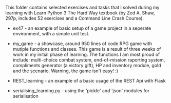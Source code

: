 This folder contains selected exercises and tasks that I solved 
during my learning with Learn Python 3 The Hard Way textbook 
(by Zed A. Shaw, 297p, includes 52 exercises and a Command Line Crash Course).


- ex47 - an example of basic setup of a game project in a seperate environment, with a simple unit test.

- my_game - a showcase, around 950 lines of code RPG game with mutiple functions and classes. 
  This game is a result of three weeks of work in my initial phase of learning. 
  The functions I am most proud of include: multi-choice combat system, end-of-mission raporting system, 
  compliments generator (a victory gift), HP and inventory module, gold and the scenario. Warning, the game isn't easy! :)

- REST_learning - an example of a basic usage of the REST Api with Flask

- serialising_learning.py - using the 'pickle' and 'json' modules for serialisation
